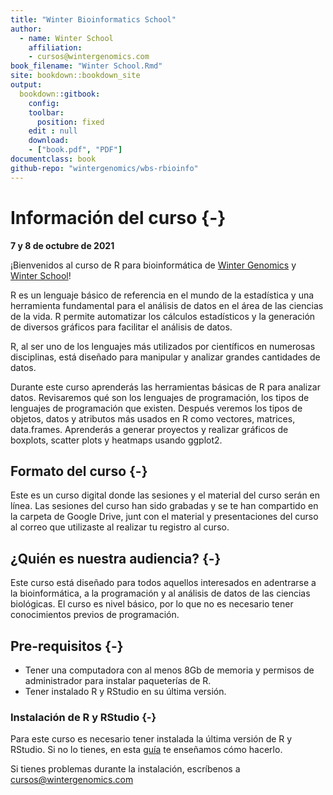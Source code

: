 ```yaml
--- 
title: "Winter Bioinformatics School"
author:
  - name: Winter School
    affiliation:
    - cursos@wintergenomics.com
book_filename: "Winter School.Rmd"
site: bookdown::bookdown_site
output: 
  bookdown::gitbook:
    config:
    toolbar:
      position: fixed
    edit : null
    download: 
    - ["book.pdf", "PDF"]
documentclass: book
github-repo: "wintergenomics/wbs-rbioinfo"
---
```


# Información del curso {-}
**7 y 8 de octubre de 2021**

<p align="justify">

¡Bienvenidos al curso de R para bioinformática de [Winter Genomics](https://www.wintergenomics.com/) y [Winter School](https://www.wintergenomics.com/index.php/soluciones/winter-school/)!

R es un lenguaje básico de referencia en el mundo de la estadística y una herramienta fundamental para el análisis de datos en el área de las ciencias de la vida. R permite automatizar los cálculos estadísticos y la generación de diversos gráficos para facilitar el análisis de datos. 

R, al ser uno de los lenguajes más utilizados por científicos en numerosas disciplinas, está diseñado para manipular y analizar grandes cantidades de datos.


Durante este curso aprenderás las herramientas básicas de R para analizar datos. Revisaremos qué son los lenguajes de programación, los tipos de lenguajes de programación que existen. Después veremos los tipos de objetos, datos y atributos más usados en R como vectores, matrices, data.frames. Aprenderás a generar proyectos y realizar gráficos de boxplots, scatter plots y heatmaps usando ggplot2.
</p>

## Formato del curso {-}

<p align="justify">

Este es un curso digital donde las sesiones y el material del curso serán en línea. Las sesiones del curso han sido grabadas y se te han compartido en la carpeta de Google Drive, junt con el material y presentaciones del curso al correo que utilizaste al realizar tu registro al curso. 
</p>

## ¿Quién es nuestra audiencia? {-}

<p align="justify">

Este curso está diseñado para todos aquellos interesados en adentrarse a la bioinformática, a la programación y al análisis de datos de las ciencias biológicas. El curso es nivel básico, por lo que no es necesario tener conocimientos previos de programación.

</p>

## Pre-requisitos {-}

- Tener una computadora con al menos 8Gb de memoria y permisos de administrador para instalar paqueterías de R.
- Tener instalado R y RStudio en su última versión.

### Instalación de R y RStudio {-}
<p align="justify">

Para este curso es necesario tener instalada la última versión de R y RStudio. Si no lo tienes, en esta [guía](https://drive.google.com/file/d/1yFlFoG_cjpVyOhGHaB5I76xXASDmp70_/view) te enseñamos cómo hacerlo.

Si tienes problemas durante la instalación, escríbenos a cursos@wintergenomics.com

</p>
